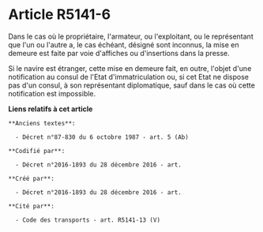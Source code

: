 # Article R5141-6

Dans le cas où le propriétaire, l'armateur, ou l'exploitant, ou le représentant que l'un ou l'autre a, le cas échéant,
désigné sont inconnus, la mise en demeure est faite par voie d'affiches ou d'insertions dans la presse.

Si le navire est étranger, cette mise en demeure fait, en outre, l'objet d'une notification au consul de l'Etat
d'immatriculation ou, si cet Etat ne dispose pas d'un consul, à son représentant diplomatique, sauf dans le cas où cette
notification est impossible.

**Liens relatifs à cet article**

	**Anciens textes**:

	  - Décret n°87-830 du 6 octobre 1987 - art. 5 (Ab)

	**Codifié par**:

	  - Décret n°2016-1893 du 28 décembre 2016 - art.

	**Créé par**:

	  - Décret n°2016-1893 du 28 décembre 2016 - art.

	**Cité par**:

	  - Code des transports - art. R5141-13 (V)
